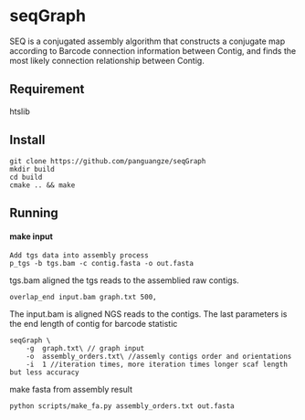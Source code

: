 # seqGraph
SEQ is a conjugated assembly algorithm that constructs a conjugate map according to Barcode connection information between Contig, and finds the most likely connection relationship between Contig.
## Requirement
htslib
## Install
```
git clone https://github.com/panguangze/seqGraph
mkdir build
cd build
cmake .. && make
```
## Running
#### make input
```
Add tgs data into assembly process
p_tgs -b tgs.bam -c contig.fasta -o out.fasta
```
tgs.bam aligned the tgs reads to the assemblied raw contigs.
```
overlap_end input.bam graph.txt 500,
```
The input.bam is aligned NGS reads to the contigs. The last parameters is the end length of contig for barcode statistic
```
seqGraph \
    -g  graph.txt\ // graph input
    -o  assembly_orders.txt\ //assemly contigs order and orientations
    -i  1 //iteration times, more iteration times longer scaf length but less accuracy
```
make fasta from assembly result
```
python scripts/make_fa.py assembly_orders.txt out.fasta
```
